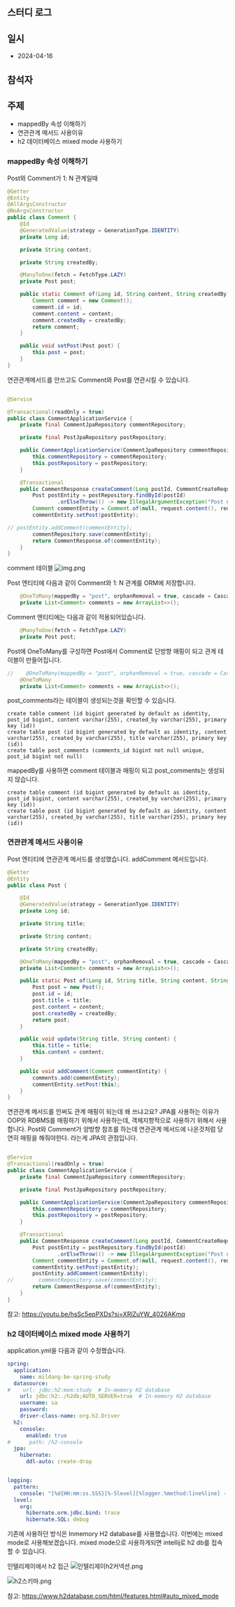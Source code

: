 ## 스터디 로그

## 일시

- 2024-04-16

## 참석자

## 주제
- mappedBy 속성 이해하기
- 연관관계 메서드 사용이유
- h2 데이터베이스 mixed mode 사용하기

### mappedBy 속성 이해하기 
Post와 Comment가 1: N 관계일때
```java
@Getter
@Entity
@AllArgsConstructor
@NoArgsConstructor
public class Comment {
    @Id
    @GeneratedValue(strategy = GenerationType.IDENTITY)
    private Long id;

    private String content;

    private String createdBy;

    @ManyToOne(fetch = FetchType.LAZY)
    private Post post;

    public static Comment of(Long id, String content, String createdBy) {
        Comment comment = new Comment();
        comment.id = id;
        comment.content = content;
        comment.createdBy = createdBy;
        return comment;
    }

    public void setPost(Post post) {
        this.post = post;
    }
}
```

연관관계메서드를 안쓰고도 Comment와 Post를 연관시킬 수 있습니다.

```java

@Service

@Transactional(readOnly = true)
public class CommentApplicationService {
    private final CommentJpaRepository commentRepository;

    private final PostJpaRepository postRepository;

    public CommentApplicationService(CommentJpaRepository commentRepository, PostJpaRepository postRepository) {
        this.commentRepository = commentRepository;
        this.postRepository = postRepository;
    }

    @Transactional
    public CommentResponse createComment(Long postId, CommentCreateRequest request) {
        Post postEntity = postRepository.findById(postId)
                .orElseThrow(() -> new IllegalArgumentException("Post not found"));
        Comment commentEntity = Comment.of(null, request.content(), request.createdBy());
        commentEntity.setPost(postEntity);

// postEntity.addComment(commentEntity);
        commentRepository.save(commentEntity);
        return CommentResponse.of(commentEntity);
    }
}
```
comment 테이블
![img.png](comment_table.png)

Post 엔티티에 다음과 같이 Comment와 1: N 관계를 ORM에 저장합니다.
```java
    @OneToMany(mappedBy = "post", orphanRemoval = true, cascade = CascadeType.ALL)
    private List<Comment> comments = new ArrayList<>();
```

Comment 엔티티에는 다음과 같이 적용되어있습니다.
```java
    @ManyToOne(fetch = FetchType.LAZY)
    private Post post;
```

Post에 OneToMany를 구성하면 Post에서 Comment로 단방향 매핑이 되고 관계 테이블이 만들어집니다.
```java
//    @OneToMany(mappedBy = "post", orphanRemoval = true, cascade = CascadeType.ALL)
    @OneToMany
    private List<Comment> comments = new ArrayList<>();
```

post_comments라는 테이블이 생성되는것을 확인할 수 있습니다.
```shell
create table comment (id bigint generated by default as identity, post_id bigint, content varchar(255), created_by varchar(255), primary key (id))
create table post (id bigint generated by default as identity, content varchar(255), created_by varchar(255), title varchar(255), primary key (id))
create table post_comments (comments_id bigint not null unique, post_id bigint not null)
```

mappedBy를 사용하면 comment 테이블과 매핑이 되고 post_comments는 생성되지 않습니다.
```shell
create table comment (id bigint generated by default as identity, post_id bigint, content varchar(255), created_by varchar(255), primary key (id))
create table post (id bigint generated by default as identity, content varchar(255), created_by varchar(255), title varchar(255), primary key (id))
```

### 연관관계 메서드 사용이유

Post 엔티티에 연관관계 메서드를 생성했습니다. addComment 메서드입니다.
```java
@Getter
@Entity
public class Post {

    @Id
    @GeneratedValue(strategy = GenerationType.IDENTITY)
    private Long id;

    private String title;

    private String content;

    private String createdBy;

    @OneToMany(mappedBy = "post", orphanRemoval = true, cascade = CascadeType.ALL)
    private List<Comment> comments = new ArrayList<>();

    public static Post of(Long id, String title, String content, String createdBy) {
        Post post = new Post();
        post.id = id;
        post.title = title;
        post.content = content;
        post.createdBy = createdBy;
        return post;
    }

    public void update(String title, String content) {
        this.title = title;
        this.content = content;
    }

    public void addComment(Comment commentEntity) {
        comments.add(commentEntity);
        commentEntity.setPost(this);
    }
}
```

연관관계 메서드를 안써도 관계 매핑이 되는데 왜 쓰냐고요?
JPA를 사용하는 이유가 OOP와 RDBMS를 매핑하기 위해서 사용하는데, 객체지향적으로 사용하기 위해서 사용합니다.
Post와 Comment가 양방향 참조를 하는데 연관관계 메서드에 나온것처럼 당연히 매핑을 해줘야한다. 라는게 JPA의 관점입니다.
```java

@Service
@Transactional(readOnly = true)
public class CommentApplicationService {
    private final CommentJpaRepository commentRepository;

    private final PostJpaRepository postRepository;

    public CommentApplicationService(CommentJpaRepository commentRepository, PostJpaRepository postRepository) {
        this.commentRepository = commentRepository;
        this.postRepository = postRepository;
    }

    @Transactional
    public CommentResponse createComment(Long postId, CommentCreateRequest request) {
        Post postEntity = postRepository.findById(postId)
                .orElseThrow(() -> new IllegalArgumentException("Post not found"));
        Comment commentEntity = Comment.of(null, request.content(), request.createdBy());
        commentEntity.setPost(postEntity);
        postEntity.addComment(commentEntity);
//        commentRepository.save(commentEntity);
        return CommentResponse.of(commentEntity);
    }
}
```

참고: https://youtu.be/hsSc5epPXDs?si=XRlZuYW_4026AKmq

### h2 데이터베이스 mixed mode 사용하기

application.yml을 다음과 같이 수정했습니다.
```yml
spring:
  application:
    name: mildang-be-spring-study
  datasource:
#    url: jdbc:h2:mem:study  # In-memory H2 database
    url: jdbc:h2:./h2db;AUTO_SERVER=true  # In-memory H2 database
    username: sa
    password:
    driver-class-name: org.h2.Driver
  h2:
    console:
      enabled: true
#      path: /h2-console
  jpa:
    hibernate:
      ddl-auto: create-drop


logging:
  pattern:
    console: "[%d{HH:mm:ss.SSS}[%-5level][%logger.%method:line%line] - %msg%n"
  level:
    org:
      hibernate.orm.jdbc.bind: trace
      hibernate.SQL: debug

```

기존에 사용하던 방식은 Inmemory H2 database를 사용했습니다. 이번에는 mixed mode로 사용해보겠습니다.
mixed mode으로 사용하게되면 intellij로 h2 db를 접속할 수 있습니다. 

인텔리제이에서 h2 접근 
![인텔리제이h2커넥션.png](h2-connection.png)

![h2스키마.png](h2-connection2.png)


참고: https://www.h2database.com/html/features.html#auto_mixed_mode